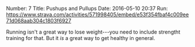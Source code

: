 Number: 7
Title: Pushups and Pullups
Date: 2016-05-10 20:37
Run: https://www.strava.com/activities/571998405/embed/e53f354fbaf4c009ee71d068aab304c1803f6927

Running isn't a great way to lose weight---you need to include strengtht training for that. But it *is* a great way to get healthy in general.
